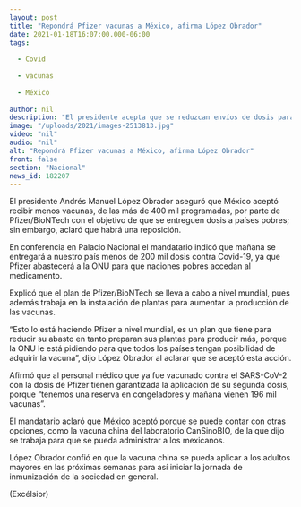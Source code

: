 ```yaml
---
layout: post
title: "Repondrá Pfizer vacunas a México, afirma López Obrador"
date: 2021-01-18T16:07:00.000-06:00
tags:
  
  - Covid
  
  - vacunas
  
  - México
  
author: nil
description: "El presidente acepta que se reduzcan envíos de dosis para que se entreguen a la ONU para países pobres; médicos vacunados tienen garantizada la segunda dosis, asegura"
image: "/uploads/2021/images-2513813.jpg"
video: "nil"
audio: "nil"
alt: "Repondrá Pfizer vacunas a México, afirma López Obrador"
front: false
section: "Nacional"
news_id: 182207
---
```


El presidente Andrés Manuel López Obrador aseguró que México aceptó recibir menos vacunas, de las más de 400 mil programadas, por parte de Pfizer/BioNTech con el objetivo de que se entreguen dosis a países pobres; sin embargo, aclaró que habrá una reposición.

En conferencia en Palacio Nacional el mandatario indicó que mañana se entregará a nuestro país menos de 200 mil dosis contra Covid-19, ya que Pfizer abastecerá a la ONU para que naciones pobres accedan al medicamento.

Explicó que el plan de Pfizer/BioNTech se lleva a cabo a nivel mundial, pues además trabaja en la instalación de plantas para aumentar la producción de las vacunas.

“Esto lo está haciendo Pfizer a nivel mundial, es un plan que tiene para reducir su abasto en tanto preparan sus plantas para producir más, porque la ONU le está pidiendo para que todos los países tengan posibilidad de adquirir la vacuna”, dijo López Obrador al aclarar que se aceptó esta acción.

Afirmó que al personal médico que ya fue vacunado contra el SARS-CoV-2 con la dosis de Pfizer tienen garantizada la aplicación de su segunda dosis, porque “tenemos una reserva en congeladores y mañana vienen 196 mil vacunas”.

El mandatario aclaró que México aceptó porque se puede contar con otras opciones, como la vacuna china del laboratorio CanSinoBIO, de la que dijo se trabaja para que se pueda administrar a los mexicanos.

López Obrador confió en que la vacuna china se pueda aplicar a los adultos mayores en las próximas semanas para así iniciar la jornada de inmunización de la sociedad en general.

(Excélsior)